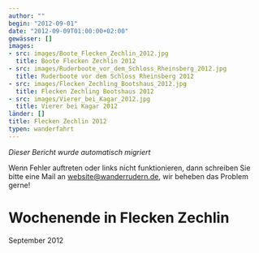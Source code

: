 ```yaml
---
author: ""
begin: "2012-09-01"
date: "2012-09-09T01:00:00+02:00"
gewässer: []
images:
- src: images/Boote_Flecken_Zechlin_2012.jpg
  title: Boote Flecken Zechlin 2012
- src: images/Ruderboote_vor_dem_Schloss_Rheinsberg_2012.jpg
  title: Ruderboote vor dem Schloss Rheinsberg 2012
- src: images/Flecken_Zechling_Bootshaus_2012.jpg
  title: Flecken Zechling Bootshaus 2012
- src: images/Vierer_bei_Kagar_2012.jpg
  title: Vierer bei Kagar 2012
länder: []
title: Flecken Zechlin 2012
typen: wanderfahrt
---
```



*Dieser Bericht wurde automatisch migriert*

Wenn Fehler auftreten oder links nicht funktionieren, dann schreiben Sie bitte eine Mail an website@wanderrudern.de, wir beheben das Problem gerne!



# Wochenende in Flecken Zechlin


September 2012
